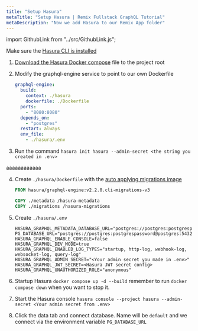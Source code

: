 ```yaml
---
title: "Setup Hasura"
metaTitle: "Setup Hasura | Remix Fullstack GraphQL Tutorial"
metaDescription: "Now we add Hasura to our Remix App folder"
---
```


import GithubLink from "../src/GithubLink.js";

<GithubLink link="https://github.com/hasura/learn-graphql/blob/master/tutorials/frontend/remix-firebase/app-final/docker-compose.yml" text="docker-compose.yml" />

Make sure the [Hasura CLI is installed](https://hasura.io/docs/latest/graphql/core/hasura-cli/install-hasura-cli.html)

1. [Download the Hasura Docker compose](https://hasura.io/docs/latest/graphql/core/getting-started/docker-simple.html#step-1-get-the-docker-compose-file) file to the project root

2. Modify the graphql-engine service to point to our own Dockerfile

   ```yml
   graphql-engine:
     build:
       context: ./hasura
       dockerfile: ./Dockerfile
     ports:
       - "8080:8080"
     depends_on:
       - "postgres"
     restart: always
     env_file:
       - ./hasura/.env
   ```

3. Run the command `hasura init hasura --admin-secret <the string you created in .env>`

aaaaaaaaaaaa<GithubLink link="https://github.com/hasura/learn-graphql/blob/master/tutorials/frontend/remix-firebase/app-final/hasura/Dockerfile" text="Dockerfile" />

4. Create `./hasura/Dockerfile` with the [auto applying migrations image](https://hasura.io/docs/latest/graphql/core/migrations/advanced/auto-apply-migrations.html)

   ```dockerfile
   FROM hasura/graphql-engine:v2.2.0.cli-migrations-v3

   COPY ./metadata /hasura-metadata
   COPY ./migrations /hasura-migrations
   ```

5. Create `./hasura/.env`

   ```env
   HASURA_GRAPHQL_METADATA_DATABASE_URL="postgres://postgres:postgrespassword@postgres:5432/postgres"
   PG_DATABASE_URL="postgres://postgres:postgrespassword@postgres:5432/postgres"
   HASURA_GRAPHQL_ENABLE_CONSOLE=false
   HASURA_GRAPHQL_DEV_MODE=true
   HASURA_GRAPHQL_ENABLED_LOG_TYPES="startup, http-log, webhook-log, websocket-log, query-log"
   HASURA_GRAPHQL_ADMIN_SECRET="<Your admin secret you made in .env>"
   HASURA_GRAPHQL_JWT_SECRET=<Hasura JWT secret config>
   HASURA_GRAPHQL_UNAUTHORIZED_ROLE="anonymous"
   ```

6. Startup Hasura `docker compose up -d --build` remember to run `docker compose down` when you want to stop it.

7. Start the Hasura console `hasura console --project hasura --admin-secret <Your admin secret from .env>`

8. Click the data tab and connect database. Name will be `default` and we connect via the environment variable `PG_DATABASE_URL`
